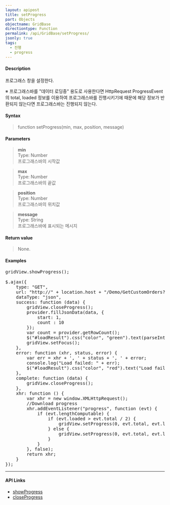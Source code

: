 ```yaml
---
layout: apipost
title: setProgress
part: Objects
objectname: GridBase
directiontype: Function
permalink: /api/GridBase/setProgress/
jsonly: true
tags:
  - 진행
  - progress
---
```



#### Description

 프로그래스 창을 설정한다.   

 ※ 프로그래스바를 "데이터 로딩중" 용도로 사용한다면 HttpRequest ProgressEvent의 total, loaded 정보를 이용하여 프로그래스바를 진행시키기에 때문에 해당 정보가 반환되지 않는다면 프로그래스바는 진행되지 않는다.    

#### Syntax

> function setProgress(min, max, position, message)

#### Parameters

>**min**  
>Type: Number   
>프로그래스바의 시작값   

>**max**  
>Type: Number   
>프로그래스바의 끝값    

>**position**  
>Type: Number   
>프로그래스바의 위치값  

>**message**  
>Type: String  
>프로그래스바에 표시되는 메시지  

#### Return value

> None.

#### Examples 

<pre class="prettyprint">
gridView.showProgress();

$.ajax({
    type: "GET",
    url: "http://" + location.host + "/Demo/GetCustomOrders?__date__=" + new Date().getTime(),
    dataType: "json",
    success: function (data) {
        gridView.closeProgress();
        provider.fillJsonData(data, {
            start: 1,
            count : 10
        });
        var count = provider.getRowCount();
        $("#loadResult").css("color", "green").text(parseInt(count).toLocaleString() + " rows loaded.").show();
        gridView.setFocus();
    },
    error: function (xhr, status, error) {
        var err = xhr + ', ' + status + ', ' + error;
        console.log("Load failed: " + err);
        $("#loadResult").css("color", "red").text("Load failed: " + err).show();
    },
    complete: function (data) {
        gridView.closeProgress();
    },
    xhr: function () {
        var xhr = new window.XMLHttpRequest();
        //Download progress
        xhr.addEventListener("progress", function (evt) {
            if (evt.lengthComputable) {
                if (evt.loaded > evt.total / 2) {
                    gridView.setProgress(0, evt.total, evt.loaded, "Loading...");
                } else {
                    gridView.setProgress(0, evt.total, evt.loaded);
                }
            }
        }, false);
        return xhr;
    }
});
</pre>

---

#### API Links

* [showProgress](/api/GridBase/showProgress)
* [closeProgress](/api/GridBase/closeProgress)